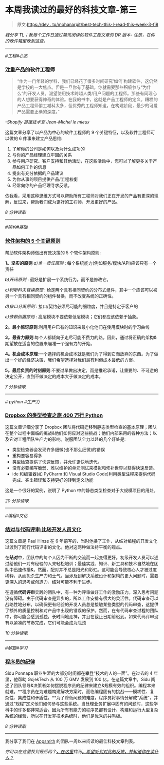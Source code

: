 # 本周我读过的最好的科技文章-第三

> 原文:[https://dev . to/mohanarpit/best-tech-this-I-read-this-week-3-fi8](https://dev.to/mohanarpit/best-tech-things-i-read-this-week-3-fi8)

*我分享 TL；我每个工作日通过简讯阅读的软件工程文章的 DR 版本- 注册，在你的收件箱里收到这些。*

* * *

*#工程#心态*

### [](#the-productminded-software-engineer)[注重产品的软件工程师](http://bit.ly/product-engineer)

> “作为一门年轻的学科，我们已经花了很多时间研究‘如何’构建软件，这仍然是学校的一大焦点。但是一旦你有了基础，你就需要那些积极参与“为什么”的开发人员。渴望使用技术跨越人类/用户问题的工程师。那些有同理心的人想要获得神奇的体验。在我的书中，这就是产品工程师的定义。糟糕的产品工程师偷工减料太多，但优秀的工程师知道，在构建阶段，最少的可爱产品需要正确的深度。”

*-Shopify 首席技术官 Jean-Michel le mieux*

这篇文章分享了以产品为中心的软件工程师的 9 个关键特征，以及软件工程师可以做的 6 件事来建立产品思维:

1.  了解你的公司是如何以及为什么成功的
2.  与你的产品经理建立牢固的关系
3.  参与用户研究、客户支持和其他活动，在这些活动中，您可以了解更多关于产品如何工作的信息
4.  提出有充分依据的产品建议
5.  为你从事的项目提供产品/工程权衡
6.  经常向你的产品经理寻求反馈。

依我看，采用这种思维方式可以帮助所有工程师对我们正在开发的产品有更深的理解，反过来，帮助我们成为更好的工程师，开发更好的产品。

*8 分钟读取*

* * *

*#架构#基础*

### [](#5-key-principles-of-software-architecture)[软件架构的 5 个关键原则](http://bit.ly/architecture-principles)

帮助软件架构师做出有效决策的 5 个软件架构原则:

**1。坚实的原则**
*a)单一责任原则* :
每个系统能力(例如服务/模块/API)应该只有一个责任

*b)开闭原则* :
最好是扩展一个系统行为，而不是修改它。

*c)利斯科夫替换原理* :
给定两个具有相同契约的分布式组件，其中一个应该可以被另一个具有相同契约的组件替换，而不改变系统的正确性。

*d)接口分离原则* :
接口/契约必须尽可能的细粒度，并且是特定于客户的

*e)依赖倒置原则* :
高层模块不要依赖低层模块；它们都应该依赖于抽象。

**2。最小惊讶原则**:利用用户已有的知识来最小化他们在使用模块时的学习曲线

**3。最省力原则**:每个人都倾向于走尽可能不费力的路。因此，通过将正确的架构&期望放在适当的位置来瞄准一个强有力的开始。

**4。机会成本原理**:一个选择的机会成本就是我们为了得到它而放弃的东西。为了做出一个好的经济决策，我们希望选择对我们最有利但成本最低的方案。

**5。最后负责的时刻原则**:不要过早做出决定，而是推迟承诺，让重要的、不可逆的决定公开，直到不做决定的成本大于做决定的成本。

*7 分钟读取*

* * *

*# python #生产力*

### [](#dropboxs-journey-to-type-checking-4-million-lines-of-python)[Dropbox 的类型检查之旅 400 万行 Python](http://bit.ly/dropbox-typechecking)

这篇文章详细分享了 Dropbox 团队将代码迁移到静态类型检查的基本原理；团队在整个过程中面临的挑战&他们如何应对这些挑战；他们内部采用的各种方法；以及它对工程团队生产力的影响。说服团队全力以赴的几个好处是:

*   类型检查器会发现许多细微(也不那么细微)的错误
*   重构要容易得多
*   类型检查提供了快速反馈，并允许更快地迭代。
*   没有必要编写脆弱、难以维护的单元测试来模拟和修补世界以获得快速反馈。
*   ide 和编辑器(如 PyCharm 和 Visual Studio Code)利用类型注释来提供代码完成、突出错误和支持更好的转到定义功能

这是一个很好的案例，说明了 Python 中的静态类型检查对于大规模项目的用处。

*20 分钟读取*

* * *

*#编程#文化*

### [](#pairing-vs-code-review-comparing-developer-cultures)[结对与代码评审:比较开发人员文化](http://bit.ly/pair-code-review)

这篇文章是 Paul Hinze 在 6 年前写的，当时他换了工作，从结对编程的开发文化过渡到了同行代码评审的文化。他对这两种做法持平衡的观点。

在**结对**中，团队中的每个人因为不断的交流而一起变得更好。初级开发人员可以通过给他们一对有经验的人来轻松培训；最佳实践、知识、新工具和技术自然地在团队中迅速传播&。然而，配对并不总是阳光和彩虹。这可能会导致核心人才被过度稀释，从而扼杀生产力和士气。当涉及到解决系统设计和架构的更大问题时，需要更深入的思考或创造力，结对可能不利于进步。

在遵循**代码评审**实践的团队中，有一种为评审做好工作的激励压力。深入思考问题没有障碍。由于代码审查是异步的，所以工作安排有很大的灵活性。代码审查可以战略性地分布，以确保更有经验的开发人员总是接触某些类型的代码审查，这提供了额外的质量控制和对产品中出现的错误的保护。然而，在有代码审查过程的团队中，你可能会感到孤独，长时间地走神，并且在截止日期前迟到。如果代码评审没有以紧凑的节奏完成，它们可能会成为瓶颈

*10 分钟读取*

* * *

*#解题#学习*

### [](#programmers-discipline)[程序员的纪律](http://bit.ly/programmer-discipline)

Sidu Ponnapa 职业生涯的大部分时间都在攀登“技术的人的一面”。在过去的 4 年里，他帮助 GojekTech 从 100 万 GMV 发展到 100 亿。在这篇文章中，Sidu 阐述了团队领导&决策者如何摆脱程序员的纪律来建立&规模有效的组织。编程本来就难。**程序员在为难题构建解决方案时，面临编程固有的挑战——模糊性、复杂性、集成性和矛盾性。**为了降低问题的难度，程序员将事情分解成“系统”，并通过“规程”定义他们如何参与这些系统。当处理业务扩展中固有的问题时，这些学科中的许多都非常适合。因为所有有能力的程序员都有设计、构建和运行大型复杂系统的经验，所以在开发非技术系统时，他们是优秀的共鸣板。

*8 分钟读取*

* * *

我分享了我们在 [Appsmith](http://bit.ly/2Zdv9GS) 的团队一周以来阅读的最佳科技文章列表。

*你可以在这里找到最后两个[，在这里](http://bit.ly/first-nl)找到[。希望听到对此的反馈，并知道你在读什么？](http://bit.ly/second-list)*